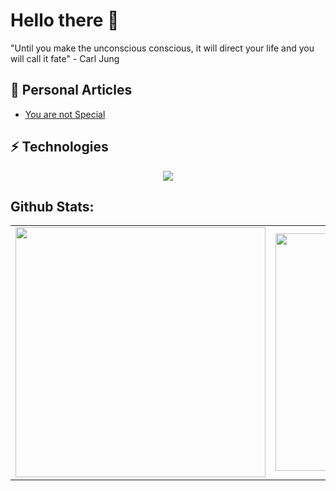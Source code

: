 # Hello there 👋

 "Until you make the unconscious conscious, it will direct your life and you will call it fate" - Carl Jung 

 ##  🔖 Personal Articles
 - [You are not Special](https://medium.com/@morvinian/as-a-software-developer-you-are-not-so-special-889918b4ff37)

 ## ⚡️ Technologies
<p align="center">
  <a href="https://skillicons.dev">
    <img src="https://skillicons.dev/icons?i=html,css,js,python,django,php,laravel,vue,nuxt,postgresql,react,git,github,postman" />
  </a>
</p>
         

## Github Stats:
<table>
  <tr>
    <td>
      <img width="400px" src="https://github-readme-stats.vercel.app/api/top-langs/?username=Morvin-Ian&langs_count=4&layout=compact&theme=tokyonight"/>
    </td>
    <td><img width="380px" align="left" src="https://github-readme-stats.vercel.app/api?username=Morvin-Ian&show_icons=true&count_private=true&include_all_commits&theme=tokyonight"/></td>

  </tr>
    
</table>
